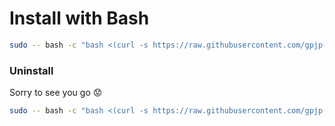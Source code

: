 # Install with Bash

```bash
sudo -- bash -c "bash <(curl -s https://raw.githubusercontent.com/gpjp-hades/Scripts/master/bootstrap.sh)"
```
### Uninstall
Sorry to see you go :worried:
```bash
sudo -- bash -c "bash <(curl -s https://raw.githubusercontent.com/gpjp-hades/Scripts/master/uninstall.sh)"
```
